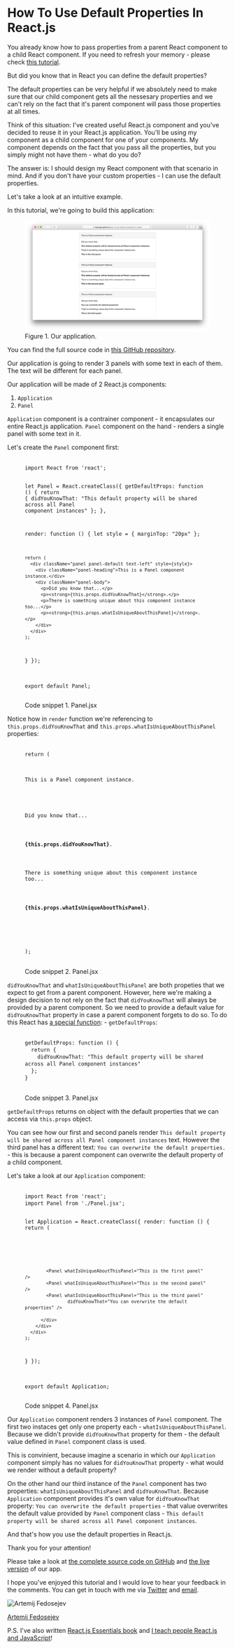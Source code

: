 # How To Use Default Properties In React.js

You already know how to pass properties from a parent React component to a child React component. If you need to refresh your memory - please check [this tutorial](http://localhost:8080/how-reactjs-components-communicate/).

But did you know that in React you can define the default properties?

The default properties can be very helpful if we absolutely need to make sure that our child component gets all the nessesary properties and we can't rely on the fact that it's parent component will pass those properties at all times.

Think of this situation: I've created useful React.js component and you've decided to reuse it in your React.js application. You'll be using my component as a child component for one of your components. My component depends on the fact that you pass all the properties, but you simply might not have them - what do you do?

The answer is: I should design my React component with that scenario in mind. And if you don't have your custom properties - I can use the default properties.

Let's take a look at an intuitive example.

In this tutorial, we're going to build this application:

<figure class="figure">
  <a href="https://fedosejev.github.io/how-to-use-default-properties-in-react/" target="_blank">
    <img src="./images/app.png" alt="Application screenshot" class="figure-img img-fluid img-rounded" />
  </a>
  <figcaption class="figure-caption">Figure 1. Our application.</figcaption>
</figure>

You can find the full source code in <a href="https://github.com/fedosejev/how-to-use-default-properties-in-react">this GitHub repository</a>.

Our application is going to render 3 panels with some text in each of them. The text will be different for each panel.

Our application will be made of 2 React.js components:

1. `Application`
2. `Panel`

`Application` component is a contrainer component - it encapsulates our entire React.js application. `Panel` component on the hand - renders a single panel with some text in it.

Let's create the `Panel` component first:

<figure class="figure">
<pre>
<code class="language-jsx">
import React from 'react';

let Panel = React.createClass({
  getDefaultProps: function () {
    return {
      didYouKnowThat: "This default property will be shared across all Panel component instances"
    };
  },

  render: function () {
    let style = {
      marginTop: "20px"
    };

    return (
      <div className="panel panel-default text-left" style={style}>
        <div className="panel-heading">This is a Panel component instance.</div>
        <div className="panel-body">
          <p>Did you know that...</p>
          <p><strong>{this.props.didYouKnowThat}</strong>.</p> 
          <p>There is something unique about this component instance too...</p>
          <p><strong>{this.props.whatIsUniqueAboutThisPanel}</strong>.</p>
        </div>
      </div>
    );
  }
});

export default Panel;
</code>
</pre>
<figcaption class="figure-caption">Code snippet 1. Panel.jsx</figcaption>
</figure>

Notice how in `render` function we're referencing to `this.props.didYouKnowThat` and `this.props.whatIsUniqueAboutThisPanel` properties:

<figure class="figure">
<pre>
<code class="language-jsx">
return (
  <div className="panel panel-default text-left" style={style}>
    <div className="panel-heading">This is a Panel component instance.</div>
    <div className="panel-body">
      <p>Did you know that...</p>
      <p><strong>{this.props.didYouKnowThat}</strong>.</p> 
      <p>There is something unique about this component instance too...</p>
      <p><strong>{this.props.whatIsUniqueAboutThisPanel}</strong>.</p>
    </div>
  </div>
);
</code>
</pre>
<figcaption class="figure-caption">Code snippet 2. Panel.jsx</figcaption>
</figure>

`didYouKnowThat` and `whatIsUniqueAboutThisPanel` are both propeties that we expect to get from a parent component. However, here we're making a design decision to not rely on the fact that `didYouKnowThat` will always be provided by a parent component. So we need to provide a default value for `didYouKnowThat` property in case a parent component forgets to do so. To do this React has [a special function](https://facebook.github.io/react/docs/component-specs.html#getdefaultprops): - `getDefaultProps`:

<figure class="figure">
<pre>
<code class="language-js">
getDefaultProps: function () {
  return {
    didYouKnowThat: "This default property will be shared across all Panel component instances"
  };
}
</code>
</pre>
<figcaption class="figure-caption">Code snippet 3. Panel.jsx</figcaption>
</figure>

`getDefaultProps` returns on object with the default properties that we can access via `this.props` object.

You can see how our first and second panels render `This default property will be shared across all Panel component instances` text. However the third panel has a different text: `You can overwrite the default properties.` - this is because a parent component can overwrite the default property of a child component.

Let's take a look at our `Application` component:

<figure class="figure">
<pre>
<code class="language-jsx">
import React from 'react';
import Panel from './Panel.jsx';

let Application = React.createClass({
  render: function () {
    return (
      <div className="container">
        <div className="row">
          <div className="col-sm-6 col-sm-offset-3 text-center">
            
            <Panel whatIsUniqueAboutThisPanel="This is the first panel" />
            <Panel whatIsUniqueAboutThisPanel="This is the second panel" />
            <Panel whatIsUniqueAboutThisPanel="This is the third panel"
                    didYouKnowThat="You can overwrite the default properties" />

          </div>
        </div>
      </div>
    );
  }
});

export default Application;
</code>
</pre>
<figcaption class="figure-caption">Code snippet 4. Panel.jsx</figcaption>
</figure>

Our `Application` component renders 3 instances of `Panel` component. The first two instaces get only one property each - `whatIsUniqueAboutThisPanel`. Because we didn't provide `didYouKnowThat` property for them - the default value defined in `Panel` component class is used.

This is convinient, because imagine a scenario in which our `Application` component simply has no values for `didYouKnowThat` property - what would we render without a default property?

On the other hand our third instance of the `Panel` component has two properties: `whatIsUniqueAboutThisPanel` and `didYouKnowThat`. Because `Application` component provides it's own value for `didYouKnowThat` property: `You can overwrite the default properties` - that value overwrites the default value provided by `Panel` component class - `This default property will be shared across all Panel component instances`.

And that's how you use the default properties in React.js.

Thank you for your attention!

Please take a look at [the complete source code on GitHub](https://github.com/fedosejev/how-to-use-default-properties-in-react) and [the live version](https://fedosejev.github.io/how-to-use-default-properties-in-react/) of our app.

I hope you've enjoyed this tutorial and I would love to hear your feedback in the comments. You can get in touch with me via [Twitter](http://twitter.com/artemy) and [email](mailto:artemij@fedosejev.com).

<img src="../__static/images/artemij-fedosejev.jpg" alt="Artemij Fedosejev" class="author-photo clip-shape" />

[Artemij Fedosejev](http://artemij.com)

P.S. I've also written [React.js Essentials book](http://reactessentials.com) and [I teach people React.js and JavaScript](http://progressdots.com)!